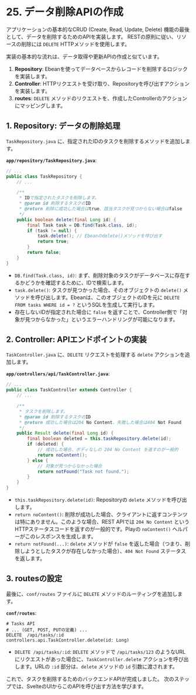 # 25. データ削除APIの作成

アプリケーションの基本的なCRUD (Create, Read, Update, Delete) 機能の最後として、データを削除するためのAPIを実装します。
RESTの原則に従い、リソースの削除には `DELETE` HTTPメソッドを使用します。

実装の基本的な流れは、データ取得や更新APIの作成と似ています。

1.  **Repository**: Ebeanを使ってデータベースからレコードを削除するロジックを実装します。
2.  **Controller**: HTTPリクエストを受け取り、Repositoryを呼び出すアクションを実装します。
3.  **routes**: `DELETE` メソッドのリクエストを、作成したControllerのアクションにマッピングします。

## 1. Repository: データの削除処理

`TaskRepository.java` に、指定されたIDのタスクを削除するメソッドを追加します。

**`app/repository/TaskRepository.java`**:
```java
// ...
public class TaskRepository {
    // ...

    /**
     * IDで指定されたタスクを削除します。
     * @param id 削除するタスクのID
     * @return 削除に成功した場合はtrue、該当タスクが見つからない場合はfalse
     */
    public boolean delete(final Long id) {
        final Task task = DB.find(Task.class, id);
        if (task != null) {
            task.delete(); // Ebeanのdelete()メソッドを呼び出す
            return true;
        }
        return false;
    }
}
```
- `DB.find(Task.class, id)`: まず、削除対象のタスクがデータベースに存在するかどうかを確認するために、IDで検索します。
- `task.delete()`: タスクが見つかった場合、そのオブジェクトの `delete()` メソッドを呼び出します。Ebeanは、このオブジェクトのIDを元に `DELETE FROM tasks WHERE id = ?` というSQLを生成して実行します。
- 存在しないIDが指定された場合に `false` を返すことで、Controller側で「対象が見つからなかった」というエラーハンドリングが可能になります。

## 2. Controller: APIエンドポイントの実装

`TaskController.java` に、`DELETE` リクエストを処理する `delete` アクションを追加します。

**`app/controllers/api/TaskController.java`**:
```java
// ...
public class TaskController extends Controller {
    // ...

    /**
     * タスクを削除します。
     * @param id 削除するタスクのID
     * @return 成功した場合は204 No Content、失敗した場合は404 Not Found
     */
    public Result delete(final Long id) {
        final boolean deleted = this.taskRepository.delete(id);
        if (deleted) {
            // 成功した場合、ボディなしの 204 No Content を返すのが一般的
            return noContent();
        } else {
            // 対象が見つからなかった場合
            return notFound("Task not found.");
        }
    }
}
```
- `this.taskRepository.delete(id)`: Repositoryの `delete` メソッドを呼び出します。
- `return noContent()`: 削除が成功した場合、クライアントに返すコンテンツは特にありません。このような場合、REST APIでは `204 No Content` というHTTPステータスコードを返すのが一般的です。Playの `noContent()` ヘルパーがこのレスポンスを生成します。
- `return notFound(...)`: `delete` メソッドが `false` を返した場合（つまり、削除しようとしたタスクが存在しなかった場合）、`404 Not Found` ステータスを返します。

## 3. routesの設定

最後に、`conf/routes` ファイルに `DELETE` メソッドのルーティングを追加します。

**`conf/routes`**:
```
# Tasks API
# ... (GET, POST, PUTの定義) ...
DELETE  /api/tasks/:id        controllers.api.TaskController.delete(id: Long)
```
- `DELETE /api/tasks/:id`: `DELETE` メソッドで `/api/tasks/123` のようなURLにリクエストがあった場合に、`TaskController.delete` アクションを呼び出します。URLの `:id` 部分は、`delete` メソッドの `id` 引数に渡されます。

これで、タスクを削除するためのバックエンドAPIが完成しました。
次のステップでは、SvelteのUIからこのAPIを呼び出す方法を学びます。

